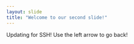```yaml
---
layout: slide
title: "Welcome to our second slide!"
---
```

Updating for SSH!
Use the left arrow to go back!
